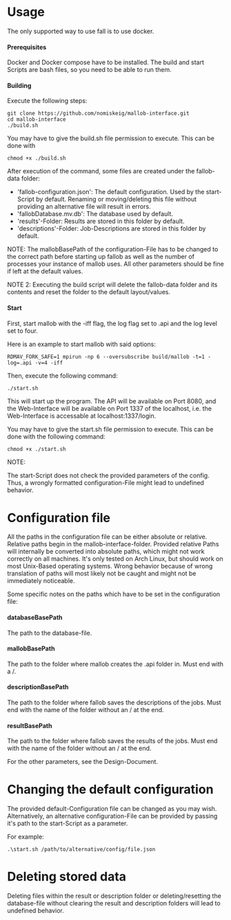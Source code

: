 # Usage

The only supported way to use fall is to use docker.

#### Prerequisites

Docker and Docker compose have to be installed. The build and start Scripts are bash files, so you need to be able to run them. 

#### Building

Execute the following steps:

```
git clone https://github.com/nomiskeig/mallob-interface.git
cd mallob-interface
./build.sh
```
You may have to give the build.sh file permission to execute. This can be done with
```
chmod +x ./build.sh
```

After execution of the command, some files are created under the fallob-data folder:

- 'fallob-configuration.json': The default configuration. Used by the start-Script by default. Renaming or moving/deleting this file without providing an alternative file will result in errors.
- 'fallobDatabase.mv.db': The database used by default.
- 'results'-Folder: Results are stored in this folder by default.
- 'descriptions'-Folder: Job-Descriptions are stored in this folder by default.

NOTE:
The mallobBasePath of the configuration-File has to be changed to the correct path before starting up fallob as well as the number of processes your instance of mallob uses. All other parameters should be fine if left at the default values.

NOTE 2:
Executing the build script will delete the fallob-data folder and its contents and reset the folder to the default layout/values.


#### Start

First, start mallob with the -iff flag, the log flag set to .api and the log level set to four.

Here is an example to start mallob with said options:
```
RDMAV_FORK_SAFE=1 mpirun -np 6 --oversubscribe build/mallob -t=1 -log=.api -v=4 -iff
```
Then, execute the following command:
```
./start.sh
```
This will start up the program. The API will be available on Port 8080, and the Web-Interface will be available on Port 1337 of the localhost, i.e. the Web-Interface is accessable at localhost:1337/login.


You may have to give the start.sh file permission to execute. This can be done with the following command:
```
chmod +x ./start.sh
```
NOTE:

The start-Script does not check the provided parameters of the config. Thus, a wrongly formatted configuration-File might lead to undefined behavior.

# Configuration file

All the paths in the configuration file can be either absolute or relative. Relative paths begin in the mallob-interface-folder.
Provided relative Paths will internally be converted into absolute paths, which might not work correctly on all machines. It's only tested on Arch Linux, but should work on most Unix-Based operating systems. Wrong behavior because of wrong translation of paths will most likely not be caught and might not be immediately noticeable.

Some specific notes on the paths which have to be set in the configuration file:

#### databaseBasePath

The path to the database-file.

#### mallobBasePath

The path to the folder where mallob creates the .api folder in. Must end with a /.

#### descriptionBasePath

The path to the folder where fallob saves the descriptions of the jobs. Must end with the name of the folder without an / at the end.

#### resultBasePath

The path to the folder where fallob saves the results of the jobs. Must end with the name of the folder without an / at the end.

For the other parameters, see the Design-Document.

# Changing the default configuration

The provided default-Configuration file can be changed as you may wish.
Alternatively, an alternative configuration-File can be provided by passing it's path to the start-Script as a parameter.

For example:
```
.\start.sh /path/to/alternative/config/file.json
```

# Deleting stored data

Deleting files within the result or description folder or deleting/resetting the database-file without clearing the result and description folders will lead to undefined behavior.
<!---
# Reseting 

As there are still bugs in the application, you may have to reset all the files to get up and running again. The following steps have to be done in order to do so:

- Clear the description folder
- Clear the result folder
- Delete the database file and replace with a working version (most likely an empty one)
- Delete the .api folder mallob creates.
--->
